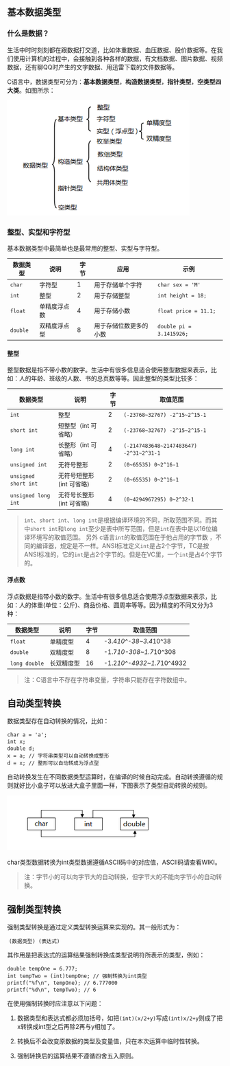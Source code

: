 ## 基本数据类型

### 什么是数据？

生活中时时刻刻都在跟数据打交道，比如体重数据、血压数据、股价数据等。在我们使用计算机的过程中，会接触到各种各样的数据，有文档数据、图片数据、视频数据，还有聊QQ时产生的文字数据、用迅雷下载的文件数据等。


C语言中，数据类型可分为：**基本数据类型**，**构造数据类型**，**指针类型**，**空类型四大类**。如图所示： 

![](images/screenshot_1500365515214.png)


### 整型、实型和字符型

基本数据类型中最简单也是最常用的整型、实型与字符型。

|  数据类型  |  说明  |  字节  |  应用  |  示例  |
| --- | --- | --- | --- | --- |
|  `char`  |  字符型  |  1  |  用于存储单个字符  |  `char sex = 'M'`  |
|  `int`  |  整型  |  2  |  用于存储整型  |  `int height = 18;`  |
|  `float`  |  单精度浮点数  |  4  |  用于存储小数  |  `float price = 11.1;`  |
|  `double`  |  双精度浮点型  |  8  |  用于存储位数更多的小数  |  `double pi = 3.1415926;`  |


#### 整型

整型数据是指不带小数的数字。生活中有很多信息适合使用整型数据来表示，比如：人的年龄、班级的人数、书的总页数等等。因此整型的类型比较多：

|  数据类型  |  说明  |  字节  |  取值范围  |
| --- | --- | --- | --- |
|  `int`  |  整型  |  2  |  `(-23768~32767) -2^15~2^15-1`  |
|  `short int`  |  短整型（int 可省略）  |  2  |  `(-23768~32767) -2^15~2^15-1`  |
|  `long int`  |  长整形（int 可省略）  |  4  |  `(-2147483648~2147483647) -2^31~2^31-1`  |
|  `unsigned int`  |  无符号整形  |  2  |  `(0~65535) 0~2^16-1`  |
|  `unsigned short int`  |  无符号短整形(int 可省略)  |  2  |  `(0~65535) 0~2^16-1`  |
|  `unsigned long int`  |  无符号长整形(int 可省略)  |  4  |  `(0~4294967295) 0~2^32-1`  |

> `int`、`short int`、`long int`是根据编译环境的不同，所取范围不同。而其中`short int`和`long int`至少是表中所写范围，但是`int`在表中是以16位编译环境写的取值范围。
> 另外 c语言`int`的取值范围在于他占用的字节数 ，不同的编译器，规定是不一样。ANSI标准定义`int`是占2个字节，TC是按ANSI标准的，它的`int`是占2个字节的。但是在VC里，一个`int`是占4个字节的。


#### 浮点数

浮点数据是指带小数的数字。生活中有很多信息适合使用浮点型数据来表示，比如：人的体重(单位：公斤)、商品价格、圆周率等等。因为精度的不同又分为3种：

|  数据类型  |  说明  |  字节  |  取值范围  |
| --- | --- | --- | --- |
|  `float`  |  单精度型  |  4  |  -3.4*10^-38~3.4*10^38  |
|  `double`  |  双精度型  |  8  |  -1.7*10-308~1.7*10^308  |
|  `long double`  |  长双精度型  |  16  |  -1.2*10^-4932~1.7*10^4932  |

>注：C语言中不存在字符串变量，字符串只能存在字符数组中。



## 自动类型转换

数据类型存在自动转换的情况，比如：

```
char a = 'a';
int x;
double d;
x = a; // 字符串类型可以自动转换成整形
d = x; // 整形可以自动转成为浮点型
```

自动转换发生在不同数据类型运算时，在编译的时候自动完成。自动转换遵循的规则就好比小盒子可以放进大盒子里面一样，下图表示了类型自动转换的规则。

![](images/screenshot_1500368456121.png)

char类型数据转换为int类型数据遵循ASCII码中的对应值，ASCII码请查看WIKI。

> 注：字节小的可以向字节大的自动转换，但字节大的不能向字节小的自动转换。


## 强制类型转换

强制类型转换是通过定义类型转换运算来实现的。其一般形式为：

 `(数据类型) (表达式) `

其作用是把表达式的运算结果强制转换成类型说明符所表示的类型，例如：

```
double tempOne = 6.777;
int tempTwo = (int)tempOne; // 强制转换为int类型
printf("%f\n", tempOne); // 6.777000
printf("%d\n", tempTwo); // 6
```


在使用强制转换时应注意以下问题：

1. 数据类型和表达式都必须加括号，如把`(int)(x/2+y)`写成`(int)x/2+y`则成了把x转换成int型之后再除2再与y相加了。

2. 转换后不会改变原数据的类型及变量值，只在本次运算中临时性转换。

3. 强制转换后的运算结果不遵循四舍五入原则。



